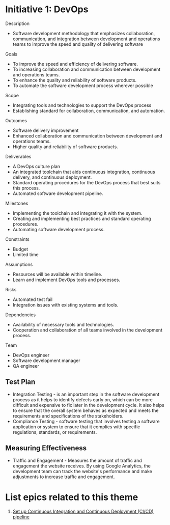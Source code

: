# Initiative 1: DevOps
Description
* Software development methodology that emphasizes collaboration, communication, and integration between development and operations teams to improve the speed and quality of delivering software

Goals
* To improve the speed and efficiency of delivering software.
* To increasing collaboration and communication between development and operations teams.
* To enhance the quality and reliability of software products.
* To automate the software development process wherever possible

Scope
* Integrating tools and technologies to support the DevOps process
* Establishing standard for collaboration, communication, and automation.

Outcomes
* Software delivery improvement
* Enhanced collaboration and communication between development and operations teams.
* Higher quality and reliability of software products.

Deliverables
* A DevOps culture plan
* An integrated toolchain that aids continuous integration, continuous delivery, and continuous deployment.
* Standard operating procedures for the DevOps process that best suits this process.
* Automated software development pipeline.

Milestones
* Implementing the toolchain and integrating it with the system.
* Creating and implementing best practices and standard operating procedures.
* Automating software development process.

Constraints
* Budget
* Limited time

Assumptions
* Resources will be available within timeline.
* Learn and implement DevOps tools and processes.

Risks
* Automated test fail
* Integration issues with existing systems and tools.

Dependencies
* Availability of necessary tools and technologies.
* Cooperation and collaboration of all teams involved in the development process.

Team
* DevOps engineer 
* Software development manager 
* QA engineer

## Test Plan
* Integration Testing - is an important step in the software development process as it helps to identify defects early on, which can be more difficult and expensive to fix later in the development cycle. It also helps to ensure that the overall system behaves as expected and meets the requirements and specifications of the stakeholders.
* Compliance Testing - software testing that involves testing a software application or system to ensure that it complies with specific regulations, standards, or requirements.

## Measuring Effectiveness
* Traffic and Engagement - Measures the amount of traffic and engagement the website receives. By using Google Analytics, the development team can track the website's performance and make adjustments to increase traffic and engagement.

# List epics related to this theme
1. [Set up Continuous Integration and Continuous Deployment (CI/CD) pipeline](/documentation/theme_1/epic_1.md)
